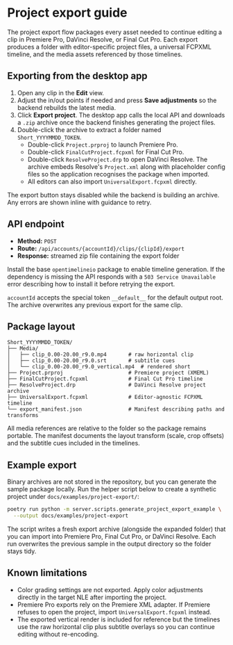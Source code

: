 # Project export guide

The project export flow packages every asset needed to continue editing a clip in
Premiere Pro, DaVinci Resolve, or Final Cut Pro. Each export produces a folder
with editor-specific project files, a universal FCPXML timeline, and the media
assets referenced by those timelines.

## Exporting from the desktop app

1. Open any clip in the **Edit** view.
2. Adjust the in/out points if needed and press **Save adjustments** so the
   backend rebuilds the latest media.
3. Click **Export project**. The desktop app calls the local API and downloads a
   `.zip` archive once the backend finishes generating the project files.
4. Double-click the archive to extract a folder named `Short_YYYYMMDD_TOKEN`.
   - Double-click `Project.prproj` to launch Premiere Pro.
   - Double-click `FinalCutProject.fcpxml` for Final Cut Pro.
   - Double-click `ResolveProject.drp` to open DaVinci Resolve. The archive
     embeds Resolve's `Project.xml` along with placeholder config files so the
     application recognises the package when imported.
   - All editors can also import `UniversalExport.fcpxml` directly.

The export button stays disabled while the backend is building an archive. Any
errors are shown inline with guidance to retry.

## API endpoint

- **Method:** `POST`
- **Route:** `/api/accounts/{accountId}/clips/{clipId}/export`
- **Response:** streamed zip file containing the export folder

Install the base `opentimelineio` package to enable timeline generation. If the
dependency is missing the API responds with a `503 Service Unavailable` error
describing how to install it before retrying the export.

`accountId` accepts the special token `__default__` for the default output root.
The archive overwrites any previous export for the same clip.

## Package layout

```
Short_YYYYMMDD_TOKEN/
├── Media/
│   ├── clip_0.00-20.00_r9.0.mp4       # raw horizontal clip
│   ├── clip_0.00-20.00_r9.0.srt       # subtitle cues
│   └── clip_0.00-20.00_r9.0_vertical.mp4  # rendered short
├── Project.prproj                     # Premiere project (XMEML)
├── FinalCutProject.fcpxml             # Final Cut Pro timeline
├── ResolveProject.drp                 # DaVinci Resolve project archive
├── UniversalExport.fcpxml             # Editor-agnostic FCPXML timeline
└── export_manifest.json               # Manifest describing paths and transforms
```

All media references are relative to the folder so the package remains portable.
The manifest documents the layout transform (scale, crop offsets) and the
subtitle cues included in the timelines.

## Example export

Binary archives are not stored in the repository, but you can generate the
sample package locally. Run the helper script below to create a synthetic
project under `docs/examples/project-export/`:

```bash
poetry run python -m server.scripts.generate_project_export_example \
  --output docs/examples/project-export
```

The script writes a fresh export archive (alongside the expanded folder) that
you can import into Premiere Pro, Final Cut Pro, or DaVinci Resolve. Each run
overwrites the previous sample in the output directory so the folder stays
tidy.

## Known limitations

- Color grading settings are not exported. Apply color adjustments directly in
  the target NLE after importing the project.
- Premiere Pro exports rely on the Premiere XML adapter. If Premiere refuses to
  open the project, import `UniversalExport.fcpxml` instead.
- The exported vertical render is included for reference but the timelines use
  the raw horizontal clip plus subtitle overlays so you can continue editing
  without re-encoding.
